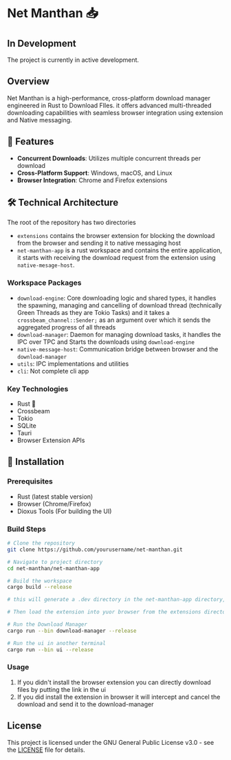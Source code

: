 # Net Manthan 📥

## In Development
The project is currently in active development.

## Overview

Net Manthan is a high-performance, cross-platform download manager engineered in Rust to Download FIles. it offers advanced multi-threaded downloading capabilities with seamless browser integration using extension and Native messaging.

## 🚀 Features

- **Concurrent Downloads**: Utilizes multiple concurrent threads per download
- **Cross-Platform Support**: Windows, macOS, and Linux
- **Browser Integration**: Chrome and Firefox extensions

## 🛠 Technical Architecture

The root of the repository has two directories
- `extensions` contains the browser extension for blocking the download from the browser and sending it to native messaging host
- `net-manthan-app` is a rust workspace and contains the entire application, it starts with receiving the download request from the extension using `native-mesage-host`.

### Workspace Packages

- `download-engine`: Core downloading logic and shared types, it handles the spawning, managing and cancelling of download thread (technically Green Threads as they are Tokio Tasks) and it takes a `crossbeam_channel::Sender;` as an argument over which it sends the aggregated progress of all threads
- `download-manager`: Daemon for managing download tasks, it handles the IPC over TPC and Starts the downloads using `download-engine`
- `native-message-host`: Communication bridge between browser and the `download-manager`
- `utils`: IPC implementations and utilities
- `cli`: Not complete cli app

### Key Technologies

- Rust 🦀
- Crossbeam
- Tokio
- SQLite
- Tauri
- Browser Extension APIs

## 🔧 Installation

### Prerequisites

- Rust (latest stable version)
- Browser (Chrome/Firefox)
- Dioxus Tools (For building the UI)

### Build Steps

```bash
# Clone the repository
git clone https://github.com/yourusername/net-manthan.git

# Navigate to project directory
cd net-manthan/net-manthan-app

# Build the workspace
cargo build --release

# this will generate a .dev directory in the net-manthan-app directory, in this .dev directory you will find com.net.manthan.json, you need to place this to the appropriate location for the native messaging host config for your operating system

# Then load the extension into yuor browser from the extensions directory in the root

# Run the Download Manager
cargo run --bin download-manager --release

# Run the ui in another terminal
cargo run --bin ui --release
```

### Usage
1. If you didn't install the browser extension you can directly download files by putting the link in the ui
2. If you did install the extension in browser it will intercept and cancel the download and send it to the download-manager

## License

This project is licensed under the GNU General Public License v3.0 - see the [LICENSE](LICENSE) file for details.